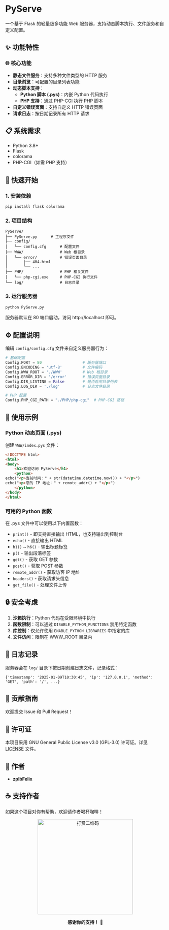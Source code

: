 # PyServe

一个基于 Flask 的轻量级多功能 Web 服务器，支持动态脚本执行、文件服务和自定义配置。

## ✨ 功能特性

### 🌐 核心功能
- **静态文件服务**：支持多种文件类型的 HTTP 服务
- **目录浏览**：可配置的目录列表功能
- **动态脚本支持**：
  - **Python 脚本 (.pys)**：内嵌 Python 代码执行
  - **PHP 支持**：通过 PHP-CGI 执行 PHP 脚本
- **自定义错误页面**：支持自定义 HTTP 错误页面
- **请求日志**：按日期记录所有 HTTP 请求

## 📋 系统需求

- Python 3.8+
- Flask
- colorama
- PHP-CGI（如需 PHP 支持）

## 🚀 快速开始

### 1. 安装依赖

```bash
pip install flask colorama
```

### 2. 项目结构

```
PyServe/
├── PyServe.py      # 主程序文件
├── config/
│   └── config.cfg      # 配置文件
├── WWW/                # Web 根目录
│   └── error/          # 错误页面目录
│       ├── 404.html
│       └── ...
├── PHP/                # PHP 相关文件
│   └── php-cgi.exe     # PHP-CGI 执行文件
└── log/                # 日志目录
```

### 3. 运行服务器

```bash
python PyServe.py
```

服务器默认在 80 端口启动，访问 http://localhost 即可。

## ⚙️ 配置说明

编辑 `config/config.cfg` 文件来自定义服务器行为：

```python
# 基础配置
Config.PORT = 80                  # 服务器端口
Config.ENCODING = 'utf-8'         # 文件编码
Config.WWW_ROOT = './WWW'         # Web 根目录
Config.ERROR_DIR = '/error'       # 错误页面目录
Config.DIR_LISTING = False        # 是否启用目录列表
Config.LOG_DIR = './log'          # 日志文件目录

# PHP 配置
Config.PHP_CGI_PATH = "./PHP/php-cgi"  # PHP-CGI 路径
```

## 🎯 使用示例

### Python 动态页面 (.pys)

创建 `WWW/index.pys` 文件：

```html
<!DOCTYPE html>
<html>
<body>
    <h1>欢迎访问 PyServe</h1>
    <python>
echo("<p>当前时间：" + str(datetime.datetime.now()) + "</p>")
echo("<p>您的 IP 地址：" + remote_addr() + "</p>")
    </python>
</body>
</html>
```

### 可用的 Python 函数

在 .pys 文件中可以使用以下内置函数：

- `print()` - 即支持直接输出 HTML，也支持输出到控制台
- `echo()` - 直接输出 HTML
- `h1()` ~ `h6()` - 输出标题标签
- `p()` - 输出段落标签
- `get()` - 获取 GET 参数
- `post()` - 获取 POST 参数
- `remote_addr()` - 获取访客 IP 地址
- `headers()` - 获取请求头信息
- `get_file()` - 处理文件上传

## 🔒 安全考虑

1. **沙箱执行**：Python 代码在受限环境中执行
2. **函数限制**：可以通过 `DISABLE_PYTHON_FUNCTIONS` 禁用特定函数
3. **库控制**：仅允许使用 `ENABLE_PYTHON_LIBRARIES` 中指定的库
4. **文件访问**：限制在 WWW_ROOT 目录内

## 📝 日志记录

服务器会在 `log/` 目录下按日期创建日志文件，记录格式：

```
{'timestamp': '2025-01-09T10:30:45', 'ip': '127.0.0.1', 'method': 'GET', 'path': '/', ...}
```

## 🤝 贡献指南

欢迎提交 Issue 和 Pull Request！

## 📄 许可证

本项目采用 GNU General Public License v3.0 (GPL-3.0) 许可证。详见 [LICENSE](LICENSE) 文件。

## 👤 作者

- **zplbFelix**

## ☕ 支持作者

如果这个项目对你有帮助，欢迎请作者喝杯咖啡！

<p align="center">
  <img src="https://zplb.org.cn/images/pay.jpg" alt="打赏二维码" width="300">
</p>

<p align="center">
  <strong>感谢你的支持！</strong> 🙏
</p>
